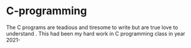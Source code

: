 # C-programming
The C programs are teadious and tiresome to write but are true love to understand . This had been my hard work in C programming class in year 2021- 
